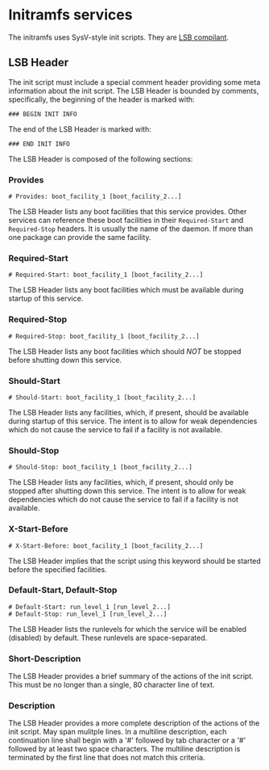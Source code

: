 # Initramfs services

The initramfs uses SysV-style init scripts. They are [LSB compilant](http://refspecs.linuxfoundation.org/LSB_5.0.0/LSB-Core-generic/LSB-Core-generic/initscrcomconv.html).

## LSB Header

The init script must include a special comment header providing some meta information about the init script.
The LSB Header is bounded by comments, specifically, the beginning of the header is marked with:
```
### BEGIN INIT INFO
```
The end of the LSB Header is marked with:
```
### END INIT INFO
```

The LSB Header is composed of the following sections:

### Provides
```
# Provides: boot_facility_1 [boot_facility_2...]
```
The LSB Header lists any boot facilities that this service provides. Other services can reference these boot facilities
in their `Required-Start` and `Required-Stop` headers. It is usually the name of the daemon. If more than one package
can provide the same facility.

### Required-Start
```
# Required-Start: boot_facility_1 [boot_facility_2...]
```
The LSB Header lists any boot facilities which must be available during startup of this service.

### Required-Stop
```
# Required-Stop: boot_facility_1 [boot_facility_2...]
```
The LSB Header lists any boot facilities which should *NOT* be stopped before shutting down this service.

### Should-Start
```
# Should-Start: boot_facility_1 [boot_facility_2...]
```
The LSB Header lists any facilities, which, if present, should be available during startup of this service.
The intent is to allow for weak dependencies which do not cause the service to fail if a facility is not available.

### Should-Stop
```
# Should-Stop: boot_facility_1 [boot_facility_2...]
```
The LSB Header lists any facilities, which, if present, should only be stopped after shutting down this service.
The intent is to allow for weak dependencies which do not cause the service to fail if a facility is not available.

### X-Start-Before
```
# X-Start-Before: boot_facility_1 [boot_facility_2...]
```
The LSB Header implies that the script using this keyword should be started before the specified facilities.

### Default-Start, Default-Stop
```
# Default-Start: run_level_1 [run_level_2...]
# Default-Stop: run_level_1 [run_level_2...]
```
The LSB Header lists the runlevels for which the service will be enabled (disabled) by default. These runlevels are space-separated.

### Short-Description
The LSB Header provides a brief summary of the actions of the init script. This must be no longer than a single, 80 character line of text.

### Description
The LSB Header provides a more complete description of the actions of the init script.  May span mulitple lines.
In a multiline description, each continuation line shall begin with a '#' followed by tab character or a '#'
followed by at least two space characters. The multiline description is terminated by the first line that
does not match this criteria.
